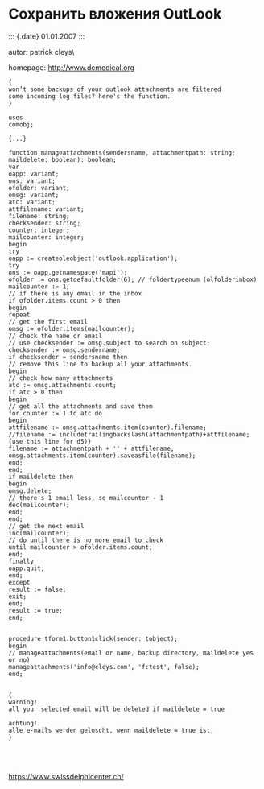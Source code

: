 Сохранить вложения OutLook
==========================

::: {.date}
01.01.2007
:::

autor: patrick cleys\

homepage: http://www.dcmedical.org

    { 
    won’t some backups of your outlook attachments are filtered 
    some incoming log files? here's the function. 
    } 
     
    uses 
    comobj; 
     
    {...} 
     
    function manageattachments(sendersname, attachmentpath: string; 
    maildelete: boolean): boolean; 
    var 
    oapp: variant; 
    ons: variant; 
    ofolder: variant; 
    omsg: variant; 
    atc: variant; 
    attfilename: variant; 
    filename: string; 
    checksender: string; 
    counter: integer; 
    mailcounter: integer; 
    begin 
    try 
    oapp := createoleobject('outlook.application'); 
    try 
    ons := oapp.getnamespace('mapi'); 
    ofolder := ons.getdefaultfolder(6); // foldertypeenum (olfolderinbox) 
    mailcounter := 1; 
    // if there is any email in the inbox 
    if ofolder.items.count > 0 then 
    begin 
    repeat 
    // get the first email 
    omsg := ofolder.items(mailcounter); 
    // check the name or email 
    // use checksender := omsg.subject to search on subject; 
    checksender := omsg.sendername; 
    if checksender = sendersname then 
    // remove this line to backup all your attachments. 
    begin 
    // check how many attachments 
    atc := omsg.attachments.count; 
    if atc > 0 then 
    begin 
    // get all the attachments and save them 
    for counter := 1 to atc do 
    begin 
    attfilename := omsg.attachments.item(counter).filename; 
    //filename := includetrailingbackslash(attachmentpath)+attfilename; {use this line for d5)} 
    filename := attachmentpath + '' + attfilename; 
    omsg.attachments.item(counter).saveasfile(filename); 
    end; 
    end; 
    if maildelete then 
    begin 
    omsg.delete; 
    // there's 1 email less, so mailcounter - 1 
    dec(mailcounter); 
    end; 
    end; 
    // get the next email 
    inc(mailcounter); 
    // do until there is no more email to check 
    until mailcounter > ofolder.items.count; 
    end; 
    finally 
    oapp.quit; 
    end; 
    except 
    result := false; 
    exit; 
    end; 
    result := true; 
    end; 
     
     
    procedure tform1.button1click(sender: tobject); 
    begin 
    // manageattachments(email or name, backup directory, maildelete yes or no) 
    manageattachments('info@cleys.com', 'f:test', false); 
    end; 
     
     
    { 
    warning! 
    all your selected email will be deleted if maildelete = true 
     
    achtung! 
    alle e-mails werden geloscht, wenn maildelete = true ist. 
    }

 

 \
<https://www.swissdelphicenter.ch/>
